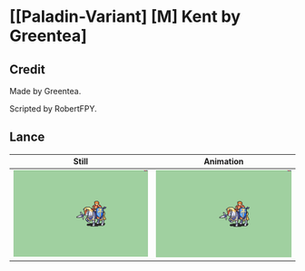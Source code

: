 # [\[Paladin-Variant\] \[M\] Kent by Greentea]

## Credit

Made by Greentea.

Scripted by RobertFPY.
	
## Lance

| Still | Animation |
| :---: | :-------: |
| ![Lance still](./Lance_000.png) | ![Lance animation](./Lance.gif) |
